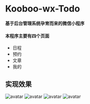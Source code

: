 # Kooboo-wx-Todo
**基于后台管理系统孕育而来的微信小程序**


#### 本程序主要有四个页面

- 日程
- 预约
- 文章
- 我的

## 实现效果
![avatar](http://ww1.sinaimg.cn/mw690/006CvvGKgy1g7ztr5mowrj31hc0xcwmq.jpg)
![avatar](http://ww1.sinaimg.cn/mw690/006CvvGKgy1g7ztrlk7y5j30c50jwdl9.jpg)
![avatar](http://ww1.sinaimg.cn/mw690/006CvvGKgy1g7ztryg94pj30cd0lbmxm.jpg)
![avatar](http://ww1.sinaimg.cn/mw690/006CvvGKgy1g7ztsa4ck9j30bv0ijaa6.jpg)

